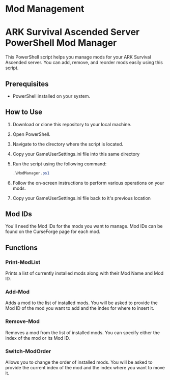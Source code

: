 # Mod Management

# ARK Survival Ascended Server PowerShell Mod Manager

This PowerShell script helps you manage mods for your ARK Survival Ascended server. You can add, remove, and reorder mods easily using this script.

## Prerequisites

- PowerShell installed on your system. 

## How to Use

1. Download or clone this repository to your local machine.
2. Open PowerShell.
3. Navigate to the directory where the script is located.
4. Copy your GameUserSettings.ini file into this same directory
5. Run the script using the following command:

    ```powershell
    .\ModManager.ps1
    ```

5. Follow the on-screen instructions to perform various operations on your mods.
6. Copy your GameUserSettings.ini file back to it's previous location

## Mod IDs

You'll need the Mod IDs for the mods you want to manage. Mod IDs can be found on the CurseForge page for each mod.

## Functions

### Print-ModList

Prints a list of currently installed mods along with their Mod Name and Mod ID.

### Add-Mod

Adds a mod to the list of installed mods. You will be asked to provide the Mod ID of the mod you want to add and the index for where to insert it.

### Remove-Mod

Removes a mod from the list of installed mods. You can specify either the index of the mod or its Mod ID.

### Switch-ModOrder

Allows you to change the order of installed mods. You will be asked to provide the current index of the mod and the index where you want to move it.